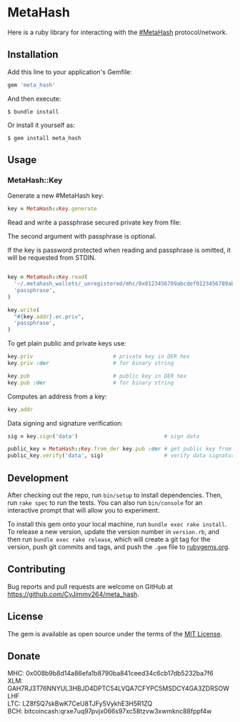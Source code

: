 # MetaHash

Here is a ruby library for interacting with the [#MetaHash](https://metahash.org/ "#MetaHash | Fast, secure, decentralized cryptocurrency") protocol/network.

## Installation

Add this line to your application's Gemfile:

```ruby
gem 'meta_hash'
```

And then execute:

    $ bundle install

Or install it yourself as:

    $ gem install meta_hash

## Usage

### MetaHash::Key

Generate a new #MetaHash key:

```ruby
key = MetaHash::Key.generate
```

Read and write a passphrase secured private key from file:

The second argument with passphrase is optional.

If the key is password protected when reading and passphrase is omitted, it will
be requested from STDIN.

```ruby

key = MetaHash::Key.read(
  '~/.metahash_wallets/_unregistered/mhc/0x0123456789abcdef0123456789abcdef0123456789abcdef01.ec.priv',
  'passphrase',
)

key.write(
  "#{key.addr}.ec.priv",
  'passphrase',
)
```

To get plain public and private keys use:

```ruby
key.priv                         # private key in DER hex
key.priv :der                    # for binary string

key.pub                          # public key in DER hex
key.pub :der                     # for binary string
```

Computes an address from a key:

```ruby
key.addr
```

Data signing and signature verification:

```ruby
sig = key.sign('data')                           # sign data

public_key = MetaHash::Key.from_der key.pub :der # get public key from private key
public_key.verify('data', sig)                   # verify data signature
```

## Development

After checking out the repo, run `bin/setup` to install dependencies. Then, run `rake spec` to run the tests. You can also run `bin/console` for an interactive prompt that will allow you to experiment.

To install this gem onto your local machine, run `bundle exec rake install`. To release a new version, update the version number in `version.rb`, and then run `bundle exec rake release`, which will create a git tag for the version, push git commits and tags, and push the `.gem` file to [rubygems.org](https://rubygems.org).

## Contributing

Bug reports and pull requests are welcome on GitHub at https://github.com/CyJimmy264/meta_hash.

## License

The gem is available as open source under the terms of the [MIT License](https://opensource.org/licenses/MIT).

## Donate

MHC: 0x008b9b8d14a86efa1b8790ba841ceed34c6cb17db5232ba7f6\
XLM: GAH7RJ3T76NNYUL3HBJD4DPTC54LVQA7CFYPC5MSDCY4GA3ZDRSOWLHF\
LTC: LZ8fSQ7skBwK7CeU8TJFy5VykhE3H5R1ZQ\
BCH: bitcoincash:qrxe7uq97pvjx066s97xc58tzvw3xwmknc88fppf4w

